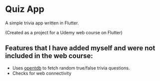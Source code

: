 # Quiz App

A simple trivia app written in Flutter.

(Created as a project for a Udemy web course on Flutter)

## Features that I have added myself and were not included in the web course: 
- Uses [opentdb](https://opentdb.com/api_config.php) to fetch random true/false trivia questions.
- Checks for web connectivity

